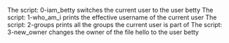 The script: 0-iam_betty switches the current user to the user betty
The script: 1-who_am_i prints the effective username of the current user
The script: 2-groups prints all the groups the current user is part of
The script: 3-new_owner changes the owner of the file hello to the user betty
